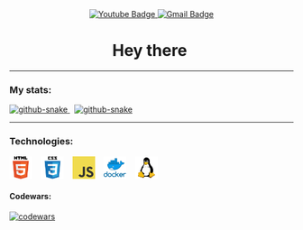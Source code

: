 <div id="header" align="center">
<!-- <div style="width:100%;height:0;padding-bottom:100%;position:relative;"><iframe src="https://giphy.com/embed/HzPtbOKyBoBFsK4hyc" width="100%" height="100%" style="position:absolute" frameBorder="0" class="giphy-embed" allowFullScreen></iframe></div><p><a href="https://giphy.com/gifs/fomoduck-duck-fomo-forever-squad-HzPtbOKyBoBFsK4hyc">via GIPHY</a></p> -->
  <div style="margin-bottom: 20px;" id="badges" align="center">
    <a href="https://t.me/saakhaaya">
      <img src="https://img.shields.io/badge/Telegram-30A3E6?style=for-the-badge&logo=telegram&logoColor=white" alt="Youtube Badge"/>
    </a>
    <a href="mailto:saakhaaya1234@gmail.com">
    <img src="https://img.shields.io/badge/-Gmail-red?style=flat&logo=Gmail&logoColor=white" alt="Gmail Badge">
    </a>
  </div>
  <h1>  
    Hey there
    <img src="https://media.giphy.com/media/hvRJCLFzcasrR4ia7z/giphy.gif" width="30px" alt=""/>
  </h1>
</div>

---



### My stats:

<p align="justify">
  <a href="https://github.com/ppweraq/ppweraq/">
    <picture height="150">
      <source media="(prefers-color-scheme: dark)" srcset="https://github-readme-stats.vercel.app/api?username=ppweraq&count_private=true&show_icons=true&custom_title=Github%20Status&theme=dark&border_color=000000&border_radius=10" />
      <source media="(prefers-color-scheme: light)" srcset="https://github-readme-stats.vercel.app/api?username=ppweraq&count_private=true&show_icons=true&custom_title=Github%20Status&border_radius=10" />
      <img alt="github-snake" src="https://github-readme-stats.vercel.app/api?username=ppweraq&count_private=true&show_icons=true&custom_title=Github%20Status&border_radius=10" />
    </picture>
  </a>
&nbsp;
   <a href="https://github.com/ppweraq/ppweraq/">
    <picture height="150">
      <source media="(prefers-color-scheme: dark)" srcset="https://github-readme-stats.vercel.app/api/top-langs/?username=ppweraq&layout=compact&langs_count=6&theme=dark&border_color=000000&border_radius=10" />
      <source media="(prefers-color-scheme: light)" srcset="https://github-readme-stats.vercel.app/api/top-langs/?username=ppweraq&layout=compact&langs_count=6&border_radius=10" />
      <img alt="github-snake" src="https://github-readme-stats.vercel.app/api/top-langs/?username=ppweraq&layout=compact&langs_count=6&border_radius=10" />
    </picture>
  </a>  
</p>

---

### Technologies:
<div>
  <img height="40" src="https://raw.githubusercontent.com/github/explore/80688e429a7d4ef2fca1e82350fe8e3517d3494d/topics/html/html.png" alt="">&nbsp;&nbsp;&nbsp;
  <img height="40" src="https://raw.githubusercontent.com/github/explore/80688e429a7d4ef2fca1e82350fe8e3517d3494d/topics/css/css.png" alt="">&nbsp;&nbsp;&nbsp;
<!--   <img height="40" src="https://raw.githubusercontent.com/github/explore/80688e429a7d4ef2fca1e82350fe8e3517d3494d/topics/sass/sass.png" alt="">&nbsp;&nbsp;&nbsp; -->
  <!-- <img height="40" src="https://raw.githubusercontent.com/github/explore/80688e429a7d4ef2fca1e82350fe8e3517d3494d/topics/bootstrap/bootstrap.png" alt="">&nbsp;&nbsp;&nbsp; -->
  <!-- <img height="40" src="https://raw.githubusercontent.com/github/explore/80688e429a7d4ef2fca1e82350fe8e3517d3494d/topics/tailwind/tailwind.png" alt="">&nbsp;&nbsp;&nbsp; -->
  <img height="40" src="https://raw.githubusercontent.com/github/explore/80688e429a7d4ef2fca1e82350fe8e3517d3494d/topics/javascript/javascript.png" alt="">&nbsp;&nbsp;&nbsp;
<!--   <img height="40" src="https://raw.githubusercontent.com/github/explore/80688e429a7d4ef2fca1e82350fe8e3517d3494d/topics/react/react.png" alt="">&nbsp;&nbsp;&nbsp; -->
  <!-- <img height="40" src="https://raw.githubusercontent.com/github/explore/80688e429a7d4ef2fca1e82350fe8e3517d3494d/topics/redux/redux.png" alt="">&nbsp;&nbsp;&nbsp; -->
<!--   <img height="40" src="https://raw.githubusercontent.com/github/explore/80688e429a7d4ef2fca1e82350fe8e3517d3494d/topics/typescript/typescript.png" alt="">&nbsp;&nbsp;&nbsp; -->
<!--   <img height="40" src="https://raw.githubusercontent.com/github/explore/80688e429a7d4ef2fca1e82350fe8e3517d3494d/topics/nodejs/nodejs.png" alt="">&nbsp;&nbsp;&nbsp; -->
  <img height="40" src="https://raw.githubusercontent.com/github/explore/80688e429a7d4ef2fca1e82350fe8e3517d3494d/topics/docker/docker.png" alt="">&nbsp;&nbsp;&nbsp;
<!--   <img height="40" src="https://raw.githubusercontent.com/github/explore/80688e429a7d4ef2fca1e82350fe8e3517d3494d/topics/webpack/webpack.png" alt="">&nbsp;&nbsp;&nbsp; -->
  <img height="40" src="https://raw.githubusercontent.com/github/explore/80688e429a7d4ef2fca1e82350fe8e3517d3494d/topics/linux/linux.png" alt="">&nbsp;&nbsp;&nbsp;

</div>

#### Codewars:
[![codewars](https://www.codewars.com/users/pppweraq/badges/large)](https://www.codewars.com/users/pppweraq)  

<!--
**ppweraq/ppweraq** is a ✨ _special_ ✨ repository because its `README.md` (this file) appears on your GitHub profile.

Here are some ideas to get you started:

- 🔭 I’m currently working on ...
- 🌱 I’m currently learning ...
- 👯 I’m looking to collaborate on ...
- 🤔 I’m looking for help with ...
- 💬 Ask me about ...
- 📫 How to reach me: ...
- 😄 Pronouns: ...
- ⚡ Fun fact: ...
-->
